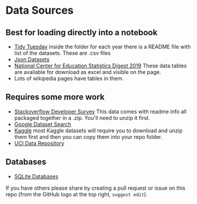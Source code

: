 # Data Sources


## Best for loading directly into a notebook
- [Tidy Tuesday](https://github.com/rfordatascience/tidytuesday/tree/master/data) inside the folder for each year there is a README file with list of the datasets. These are .csv files
- [Json Datasets](https://github.com/jdorfman/awesome-json-datasets)
- [National Center for Education Statistics Digest 2019](https://nces.ed.gov/programs/digest/d19/tables_3.asp) These data tables are available for download as excel and visible on the page.
- Lots of wikipedia pages have tables in them.

## Requires some more work

- [Stackoverflow Developer Survey](https://insights.stackoverflow.com/survey) This data comes with readme info all packaged together in a .zip. You'll need to unzip it first.
- [Google Dataset Search](https://datasetsearch.research.google.com/)
- [Kaggle](https://www.kaggle.com/datasets) most Kaggle datasets will require you to download and unzip them first and then you can copy them into your repo folder.
- [UCI Data Repository](https://archive.ics.uci.edu/ml/index.php)



## Databases

- [SQLite Databases](https://2016.padjo.org/tutorials/sqlite-data-starterpacks/)

If you have others please share by creating a pull request or issue on this repo (from the GitHub logo at the top right, `suggest edit`).

